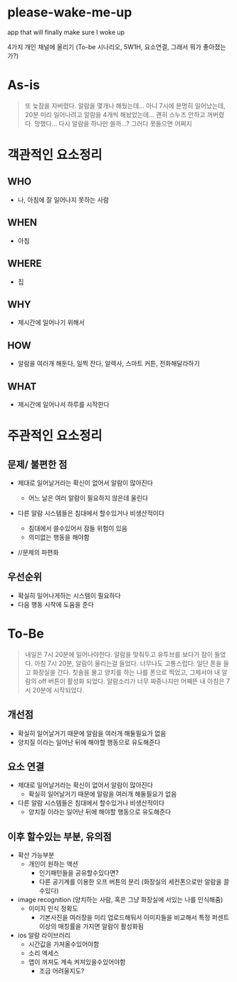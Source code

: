 # please-wake-me-up
app that will finally make sure I woke up

4가지 개인 채널에 올리기 (To-be 시나리오, 5W1H, 요소연결, 그래서 뭐가 좋아졌는가?)
# As-is

> 또 늦잠을 자버렸다. 
알람을 몇개나 해뒀는데...
아니 7시에 분명히 일어났는데, 20분 미리 일어나려고 알람을 4개씩 해놨었는데...
괜히 스누즈 안하고 꺼버렸다.
망했다...
다시 알람을 하나만 쓸까...? 그러다 못들으면 어쩌지
> 

# 객관적인 요소정리

## WHO

- 나, 아침에 잘 일어나지 못하는 사람

## WHEN

- 아침

## WHERE

- 집

## WHY

- 제시간에 일어나기 위해서

## HOW

- 알람을 여러개 해둔다, 일찍 잔다, 알렉사, 스마트 커튼, 전화해달라하기

## WHAT

- 제시간에 일어나서 하루를 시작한다

# 주관적인 요소정리

## 문제/ 불편한 점

- 제대로 일어날거라는 확신이 없어서 알람이 많아진다
    - 어느 날은 여러 알람이 필요하지 않은데 울린다
- 다른 알람 시스템들은 침대에서 할수있거나 비생산적이다
    - 침대에서 쓸수있어서 잠들 위험이 있음
    - 의미없는 행동을 해야함

- //문제의 파편화

## 우선순위

- 확실히 일어나게하는 시스템이 필요하다
- 다음 행동 시작에 도움을 준다

# To-Be

> 내일은 7시 20분에 일어나야한다. 알람을 맞춰두고 유투브를 보다가 잠이 들었다.
아침 7시 20분, 알람이 울리는걸 들었다. 너무나도 고통스럽다. 일단 폰을 들고 화장실을 간다.
칫솔을 물고 양치를 하는 나를 폰으로 찍었고, 그제서야 내 알람의 off 버튼이 활성화 되었다.
알람소리가 너무 짜증나지만 어째뜬 내 아침은 7시 20분에 시작되었다.
> 

## 개선점

- 확실히 일어날거기 때문에 알람을 여러개 해둘필요가 없음
- 양치질 이라는 일어난 뒤에 해야할 행동으로 유도해준다

## 요소 연결
- 제대로 일어날거라는 확신이 없어서 알람이 많아진다
    - 확실히 일어날거기 때문에 알람을 여러개 해둘필요가 없음
- 다른 알람 시스템들은 침대에서 할수있거나 비생산적이다
    - 양치질 이라는 일어난 뒤에 해야할 행동으로 유도해준다


## 이후 할수있는 부분, 유의점

- 확산 가능부분
    - 개인이 원하는 액션
        - 인기패턴들을 공유할수있다면?
        - 다른 공기계를 이용한 오프 버튼의 분리 (화장실의 세컨폰으로만 알람을 끌수있다)
- image recognition (양치하는 사람, 혹은 그냥 화장실에 서있는 나를 인식해줌)
    - 이미지 인식 정확도
        - 기본사진을 여러장을 미리 업로드해둬서 이미지들을 비교해서 특정 퍼센트 이상의 매칭률을 가지면 알람이 활성화됨
- ios 알람 라이브러리
    - 시간값을 가져올수있어야함
    - 소리  엑세스
    - 앱이 꺼져도 계속 켜져있을수있어야함
        - 조금 어려울지도?